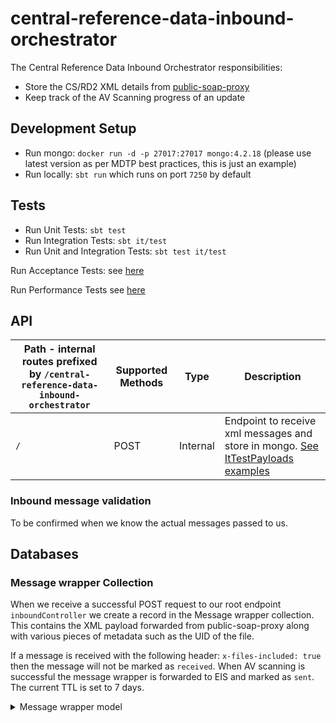 
# central-reference-data-inbound-orchestrator

The Central Reference Data Inbound Orchestrator responsibilities:
- Store the CS/RD2 XML details from [public-soap-proxy](https://github.com/hmrc/aws-ami-public-soap-proxy)
- Keep track of the AV Scanning progress of an update

## Development Setup
- Run mongo: `docker run -d -p 27017:27017 mongo:4.2.18` (please use latest version as per MDTP best practices, this is just an example)
- Run locally: `sbt run` which runs on port `7250` by default

## Tests
- Run Unit Tests: `sbt test`
- Run Integration Tests: `sbt it/test`
- Run Unit and Integration Tests: `sbt test it/test`

Run Acceptance Tests: see [here](https://github.com/hmrc/central-reference-data-acceptance-tests)

Run Performance Tests see [here](https://github.com/hmrc/central-reference-data-performance-tests)

## API

| Path - internal routes prefixed by `/central-reference-data-inbound-orchestrator` | Supported Methods | Type     | Description                                                                                    |
|-----------------------------------------------------------------------------------|-------------------|----------|------------------------------------------------------------------------------------------------|
| `/`                                                                               | POST              | Internal | Endpoint to receive xml messages and store in mongo. [See ItTestPayloads examples](it/helpers) |

### Inbound message validation

To be confirmed when we know the actual messages passed to us.

## Databases
### Message wrapper Collection
When we receive a successful POST request to our root endpoint `inboundController` we create a record in the Message wrapper collection. This contains the XML payload forwarded from public-soap-proxy along with various pieces of metadata such as the UID of the file.

If a message is received with the following header: `x-files-included: true` then the message will not be marked as `received`. When AV scanning is successful the message wrapper is forwarded to EIS and marked as `sent`. The current TTL is set to 7 days.

<Details>
<Summary>Message wrapper model</Summary>

```
{
  "_id": {
    "$oid": "66b498dc895f3155fc1b2b83"
  },
  "payload": "<MainMessage>
      <Body>
        <TaskIdentifier>780912</TaskIdentifier>
        <AttributeName>ReferenceData</AttributeName>
      	<MessageType>gZip</MessageType>
      	<IncludedBinaryObject>c04a1612-705d-4373-8840-9d137b14b30a</IncludedBinaryObject>
      	<MessageSender>CS/RD2</MessageSender>
      </Body>
    </MainMessage>",
  "lastUpdated": {
    "$date": "2024-08-08T10:07:24.435Z"
  },
  "receivedTimestamp": {
    "$date": "2024-08-08T10:07:24.435Z"
  },
  "status": "received",
  "uid": "c04a1612-705d-4373-8840-9d137b14b30a"
}
```

### License

This code is open source software licensed under the [Apache 2.0 License]("http://www.apache.org/licenses/LICENSE-2.0.html").
